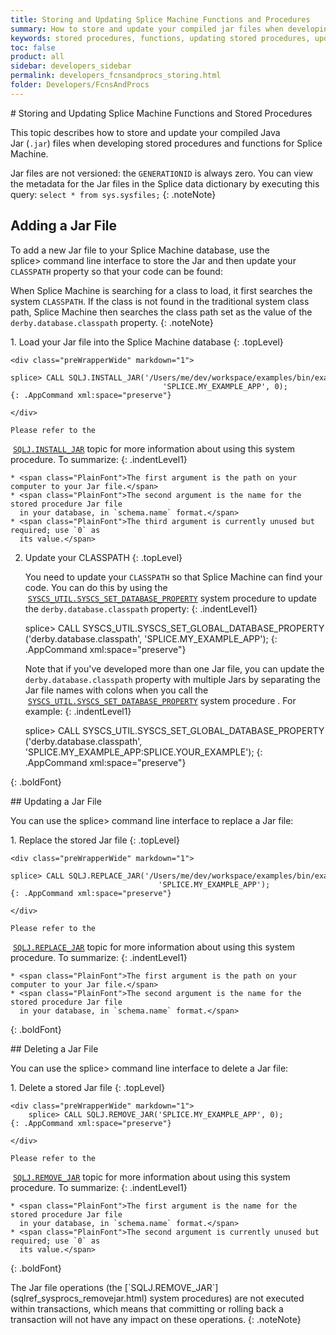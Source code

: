 ```yaml
---
title: Storing and Updating Splice Machine Functions and Procedures
summary: How to store and update your compiled jar files when developing stored procedures and functions for Splice Machine.
keywords: stored procedures, functions, updating stored procedures, updating functions, storing procedures, storing functions
toc: false
product: all
sidebar: developers_sidebar
permalink: developers_fcnsandprocs_storing.html
folder: Developers/FcnsAndProcs
---
```

<section>
<div class="TopicContent" data-swiftype-index="true" markdown="1">
# Storing and Updating Splice Machine Functions and Stored Procedures

This topic describes how to store and update your compiled Java
Jar (`.jar`) files when developing stored procedures and functions for
Splice Machine.

Jar files are not versioned: the `GENERATIONID` is always zero. You can
view the metadata for the Jar files in the Splice data dictionary by
executing this query: `select * from sys.sysfiles;`
{: .noteNote}

## Adding a Jar File

To add a new Jar file to your Splice Machine database, use the <span
class="AppCommand">splice&gt;</span> command line interface to store the
Jar and then update your `CLASSPATH` property so that your code can be
found:

When Splice Machine is searching for a class to load, it first searches
the system `CLASSPATH`. If the class is not found in the traditional
system class path, Splice Machine then searches the class path set as
the value of the `derby.database.classpath` property.
{: .noteNote}

<div class="opsStepsList" markdown="1">
1.  Load your Jar file into the Splice Machine database
    {: .topLevel}

    <div class="preWrapperWide" markdown="1">
        splice> CALL SQLJ.INSTALL_JAR('/Users/me/dev/workspace/examples/bin/example.jar',
                                      'SPLICE.MY_EXAMPLE_APP', 0);
    {: .AppCommand xml:space="preserve"}

    </div>

    Please refer to the
   &nbsp;[`SQLJ.INSTALL_JAR`](sqlref_sysprocs_installjar.html) topic for more information about
    using this system procedure. To summarize:
    {: .indentLevel1}

    * <span class="PlainFont">The first argument is the path on your computer to your Jar file.</span>
    * <span class="PlainFont">The second argument is the name for the stored procedure Jar file
      in your database, in `schema.name` format.</span>
    * <span class="PlainFont">The third argument is currently unused but required; use `0` as
      its value.</span>

2.  Update your CLASSPATH
    {: .topLevel}

    You need to update your `CLASSPATH` so that Splice Machine can find
    your code. You can do this by using the
   &nbsp;[`SYSCS_UTIL.SYSCS_SET_DATABASE_PROPERTY`](sqlref_sysprocs_setdbprop.html) system
    procedure to update the `derby.database.classpath` property:
    {: .indentLevel1}

    <div class="preWrapperWide" markdown="1">
        splice> CALL SYSCS_UTIL.SYSCS_SET_GLOBAL_DATABASE_PROPERTY('derby.database.classpath',
                                                                   'SPLICE.MY_EXAMPLE_APP');
    {: .AppCommand xml:space="preserve"}

    </div>

    Note that if you've developed more than one Jar file, you can update
    the `derby.database.classpath` property with multiple Jars by
    separating the Jar file names with colons when you call the
   &nbsp;[`SYSCS_UTIL.SYSCS_SET_DATABASE_PROPERTY`](sqlref_sysprocs_setdbprop.html) system
    procedure . For example:
    {: .indentLevel1}

    <div class="preWrapperWide" markdown="1">
        splice> CALL SYSCS_UTIL.SYSCS_SET_GLOBAL_DATABASE_PROPERTY('derby.database.classpath',
                                                                   'SPLICE.MY_EXAMPLE_APP:SPLICE.YOUR_EXAMPLE');
    {: .AppCommand xml:space="preserve"}

    </div>
{: .boldFont}

</div>
## Updating a Jar File

You can use the <span class="AppCommand">splice&gt;</span> command line
interface to replace a Jar file:

<div class="opsStepsList" markdown="1">
1.  Replace the stored Jar file
    {: .topLevel}

    <div class="preWrapperWide" markdown="1">
        splice> CALL SQLJ.REPLACE_JAR('/Users/me/dev/workspace/examples/bin/example.jar',
                                     'SPLICE.MY_EXAMPLE_APP');
    {: .AppCommand xml:space="preserve"}

    </div>

    Please refer to the
   &nbsp;[`SQLJ.REPLACE_JAR`](sqlref_sysprocs_replacejar.html) topic for more information about
    using this system procedure. To summarize:
    {: .indentLevel1}

    * <span class="PlainFont">The first argument is the path on your computer to your Jar file.</span>
    * <span class="PlainFont">The second argument is the name for the stored procedure Jar file
      in your database, in `schema.name` format.</span>
{: .boldFont}

</div>
## Deleting a Jar File

You can use the <span class="AppCommand">splice&gt;</span> command line
interface to delete a Jar file:

<div class="opsStepsList" markdown="1">
1.  Delete a stored Jar file
    {: .topLevel}

    <div class="preWrapperWide" markdown="1">
        splice> CALL SQLJ.REMOVE_JAR('SPLICE.MY_EXAMPLE_APP', 0);
    {: .AppCommand xml:space="preserve"}

    </div>

    Please refer to the
   &nbsp;[`SQLJ.REMOVE_JAR`](sqlref_sysprocs_removejar.html) topic for more information about
    using this system procedure. To summarize:
    {: .indentLevel1}

    * <span class="PlainFont">The first argument is the name for the stored procedure Jar file
      in your database, in `schema.name` format.</span>
    * <span class="PlainFont">The second argument is currently unused but required; use `0` as
      its value.</span>
{: .boldFont}

</div>
The Jar file operations (the
[`SQLJ.REMOVE_JAR`](sqlref_sysprocs_removejar.html) system procedures)
are not executed within transactions, which means that committing or
rolling back a transaction will not have any impact on these operations.
{: .noteNote}

</div>
</section>
